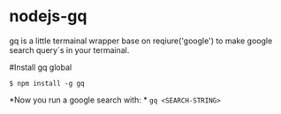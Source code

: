 # nodejs-gq
gq is a little termainal wrapper base on reqiure('google') to make google search query´s in your termainal.

#Install gq global
```
$ npm install -g gq
```

*Now you run a google search with: * ``` gq <SEARCH-STRING> ```
